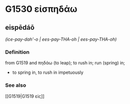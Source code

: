 # G1530 εἰσπηδάω

## eispēdáō

_(ice-pay-dah'-o | ees-pay-THA-oh | ees-pay-THA-oh)_

### Definition

from G1519 and πηδάω (to leap); to rush in; run (spring) in; 

- to spring in, to rush in impetuously

### See also

[[G1519|G1519 εἰς]]
